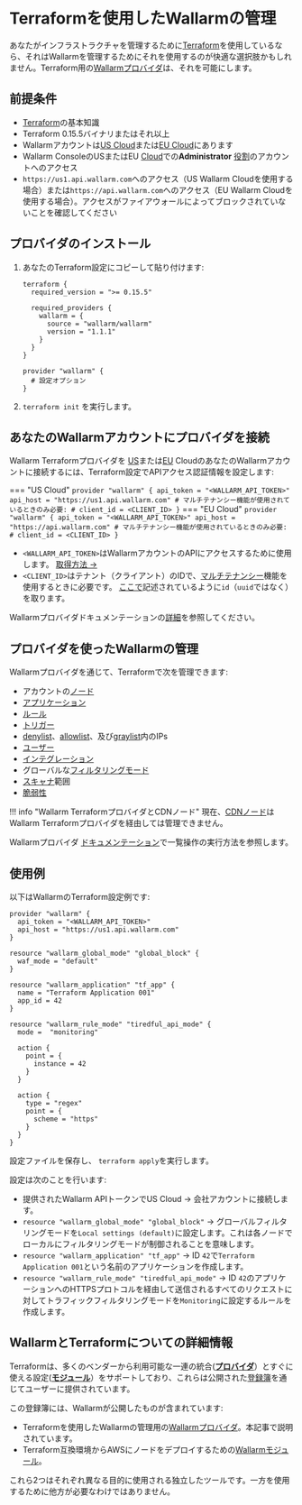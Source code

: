 # Terraformを使用したWallarmの管理

あなたがインフラストラクチャを管理するために[Terraform](https://www.terraform.io/)を使用しているなら、それはWallarmを管理するためにそれを使用するのが快適な選択肢かもしれません。Terraform用の[Wallarmプロバイダ](https://registry.terraform.io/providers/wallarm/wallarm/latest/docs)は、それを可能にします。

## 前提条件

* [Terraform](https://www.terraform.io/)の基本知識
* Terraform 0.15.5バイナリまたはそれ以上
* Wallarmアカウントは[US Cloud](https://us1.my.wallarm.com/)または[EU Cloud](https://my.wallarm.com/)にあります
* Wallarm ConsoleのUSまたはEU [Cloud](../../about-wallarm/overview.md#cloud)での**Administrator** [役割](../../user-guides/settings/users.md#user-roles)のアカウントへのアクセス
* `https://us1.api.wallarm.com`へのアクセス（US Wallarm Cloudを使用する場合）または`https://api.wallarm.com`へのアクセス（EU Wallarm Cloudを使用する場合）。アクセスがファイアウォールによってブロックされていないことを確認してください

## プロバイダのインストール

1. あなたのTerraform設定にコピーして貼り付けます:

    ```
    terraform {
      required_version = ">= 0.15.5"

      required_providers {
        wallarm = {
          source = "wallarm/wallarm"
          version = "1.1.1"
        }
      }
    }

    provider "wallarm" {
      # 設定オプション
    }
    ```

1. `terraform init` を実行します。

## あなたのWallarmアカウントにプロバイダを接続

Wallarm Terraformプロバイダを [US](https://us1.my.wallarm.com/signup)または[EU](https://my.wallarm.com/signup) CloudのあなたのWallarmアカウントに接続するには、Terraform設定でAPIアクセス認証情報を設定します:

=== "US Cloud"
    ```
    provider "wallarm" {
      api_token = "<WALLARM_API_TOKEN>"
      api_host = "https://us1.api.wallarm.com"
      # マルチテナンシー機能が使用されているときのみ必要:
      # client_id = <CLIENT_ID>
    }
    ```
=== "EU Cloud"
    ```
    provider "wallarm" {
      api_token = "<WALLARM_API_TOKEN>"
      api_host = "https://api.wallarm.com"
      # マルチテナンシー機能が使用されているときのみ必要:
      # client_id = <CLIENT_ID>
    }
    ```

* `<WALLARM_API_TOKEN>`はWallarmアカウントのAPIにアクセスするために使用します。 [取得方法 →](../../user-guides/settings/api-tokens.md)
* `<CLIENT_ID>`はテナント（クライアント）のIDで、[マルチテナンシー](../../installation/multi-tenant/overview.md)機能を使用するときに必要です。 [ここで](../../installation/multi-tenant/configure-accounts.md#step-3-create-the-tenant-via-the-wallarm-api)記述されているように`id`（`uuid`ではなく）を取ります。

Wallarmプロバイダドキュメンテーションの[詳細](https://registry.terraform.io/providers/wallarm/wallarm/latest/docs)を参照してください。

## プロバイダを使ったWallarmの管理

Wallarmプロバイダを通じて、Terraformで次を管理できます:

* アカウントの[ノード](../../user-guides/nodes/nodes.md)
* [アプリケーション](../../user-guides/settings/applications.md)
* [ルール](../../user-guides/rules/intro.md)
* [トリガー](../../user-guides/triggers/triggers.md)
* [denylist](../../user-guides/ip-lists/denylist.md)、[allowlist](../../user-guides/ip-lists/allowlist.md)、及び[graylist](../../user-guides/ip-lists/graylist.md)内のIPs
* [ユーザー](../../user-guides/settings/users.md)
* [インテグレーション](../../user-guides/settings/integrations/integrations-intro.md)
* グローバルな[フィルタリングモード](../../admin-en/configure-wallarm-mode.md)
* [スキャナ](../../user-guides/scanner.md)範囲
* [脆弱性](../../user-guides/vulnerabilities.md)

!!! info "Wallarm TerraformプロバイダとCDNノード"
    現在、[CDNノード](../../user-guides/nodes/cdn-node.md)はWallarm Terraformプロバイダを経由しては管理できません。

Wallarmプロバイダ [ドキュメンテーション](https://registry.terraform.io/providers/wallarm/wallarm/latest/docs)で一覧操作の実行方法を参照します。

## 使用例

以下はWallarmのTerraform設定例です:

```
provider "wallarm" {
  api_token = "<WALLARM_API_TOKEN>"
  api_host = "https://us1.api.wallarm.com"
}

resource "wallarm_global_mode" "global_block" {
  waf_mode = "default"
}

resource "wallarm_application" "tf_app" {
  name = "Terraform Application 001"
  app_id = 42
}

resource "wallarm_rule_mode" "tiredful_api_mode" {
  mode =  "monitoring"

  action {
    point = {
      instance = 42
    }
  }

  action {
    type = "regex"
    point = {
      scheme = "https"
    }
  }
}
```

設定ファイルを保存し、 `terraform apply`を実行します。

設定は次のことを行います:

* 提供されたWallarm APIトークンでUS Cloud → 会社アカウントに接続します。
* `resource "wallarm_global_mode" "global_block"` → グローバルフィルタリングモードを`Local settings (default)`に設定します。これは各ノードでローカルにフィルタリングモードが制御されることを意味します。
* `resource "wallarm_application" "tf_app"` → ID `42`で`Terraform Application 001`という名前のアプリケーションを作成します。
* `resource "wallarm_rule_mode" "tiredful_api_mode"` → ID `42`のアプリケーションへのHTTPSプロトコルを経由して送信されるすべてのリクエストに対してトラフィックフィルタリングモードを`Monitoring`に設定するルールを作成します。

## WallarmとTerraformについての詳細情報

Terraformは、多くのベンダーから利用可能な一連の統合([**プロバイダ**](https://www.terraform.io/language/providers)）とすぐに使える設定([**モジュール**](https://www.terraform.io/language/modules)）をサポートしており、これらは公開された[登録簿](https://www.terraform.io/registry#navigating-the-registry)を通じてユーザーに提供されています。

この登録簿には、Wallarmが公開したものが含まれています:

* Terraformを使用したWallarmの管理用の[Wallarmプロバイダ](https://registry.terraform.io/providers/wallarm/wallarm/latest/docs)。本記事で説明されています。
* Terraform互換環境からAWSにノードをデプロイするための[Wallarmモジュール](../../installation/cloud-platforms/aws/terraform-module/overview.md)。

これら2つはそれぞれ異なる目的に使用される独立したツールです。一方を使用するために他方が必要なわけではありません。